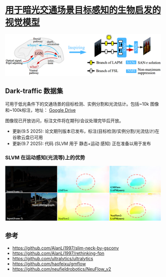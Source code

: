# [用于暗光交通场景目标感知的生物启发的视觉模型](https://doi.org/10.1016/j.eswa.2025.129529)

![framwk](figs/framwk.png)

## Dark-traffic 数据集
可用于低光条件下的交通场景的目标检测、实例分割和光流估计。包括~10k 图像和~100k标注，地址： [Google Drive](https://drive.google.com/drive/folders/1B8EzDn64bGBgyRCfppL_jhcOA3hIwnzi?usp=sharing)

图像现已开放访问，标注文件将在期刊/会议处理完毕后开放。

- 更新(9.5 2025): 论文期刊版本已发布，标注(目标检测/实例分割/光流估计)在谷歌云盘已可用
- 更新(9.7 2025): 代码 (SLVM 用于 静态+运动 感知) 正在准备以用于发布

### SLVM 在运动感知(光流等)上的优势
![flow](figs/f10.png)

 ## 参考
  - https://github.com/AlanLi1997/slim-neck-by-gsconv
  - https://github.com/AlanLi1997/rethinking-fpn
  - https://github.com/ultralytics/ultralytics
  - https://github.com/haofeixu/gmflow
  - https://github.com/neufieldrobotics/NeuFlow_v2